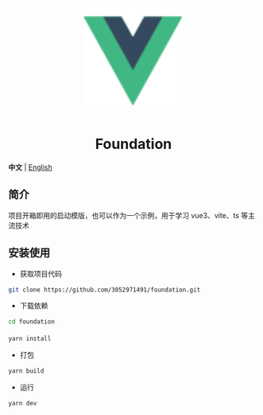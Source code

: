 <div align="center">
    <a href="https://github.com/3052971491/foundation">
        <img alt="Foundation Logo" width="200" height="200" src="./src/assets/vue.svg"> 
    </a> 
    <br> 
    <br>
    <h1>Foundation</h1>
</div>

**中文** | [English](./README.md)

## 简介

项目开箱即用的启动模版，也可以作为一个示例，用于学习 vue3、vite、ts 等主流技术

<!-- ## 功能

- **特性一**：拖拽式可视化表单设计
- **特性二**：支持运行时动态加载表单
- **特性三**：支持表单复杂交互控制
- **特性四**：支持全局CSS样式, 全局函数, 全局变量

## 预览

- [mt-form-vue](https://www.zczchen.top/mtform/)
- [使用文档](./doc/readme.md)
- [API文档](./doc/mt-form-vue%20api%E6%96%87%E6%A1%A3.md) -->

## 安装使用

- 获取项目代码

```bash
git clone https://github.com/3052971491/foundation.git
```

- 下载依赖

```bash
cd foundation

yarn install

```

- 打包

```bash
yarn build
```

- 运行

```bash
yarn dev
```

